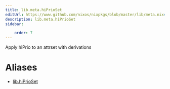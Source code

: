 ```yaml
---
title: lib.meta.hiPrioSet
editUrl: https://www.github.com/nixos/nixpkgs/blob/master/lib/meta.nix#L89C15
description: lib.meta.hiPrioSet
sidebar:

    order: 7
---
```


Apply hiPrio to an attrset with derivations


# Aliases

- [lib.hiPrioSet](./reference/lib/lib-hiPrioSet)


